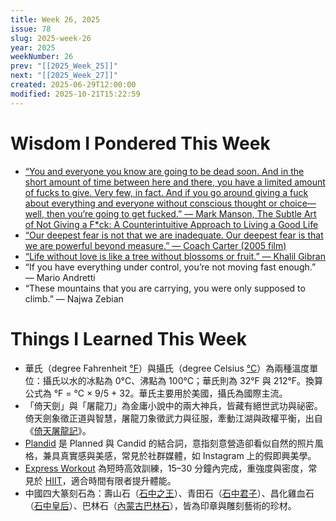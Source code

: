 ```yaml
---
title: Week 26, 2025
issue: 78
slug: 2025-week-26
year: 2025
weekNumber: 26
prev: "[[2025_Week_25]]"
next: "[[2025_Week_27]]"
created: 2025-06-29T12:00:00
modified: 2025-10-21T15:22:59
---
```


# Wisdom I Pondered This Week

* [“You and everyone you know are going to be dead soon. And in the short amount of time between here and there, you have a limited amount of fucks to give. Very few, in fact. And if you go around giving a fuck about everything and everyone without conscious thought or choice—well, then you’re going to get fucked.” ― Mark Manson, The Subtle Art of Not Giving a F\*ck: A Counterintuitive Approach to Living a Good Life](https://www.goodreads.com/work/quotes/48297245-the-subtle-art-of-not-giving-a-f-ck-a-counterintuitive-approach-to-livi)
* [“Our deepest fear is not that we are inadequate. Our deepest fear is that we are powerful beyond measure.” — Coach Carter (2005 film)](https://youtu.be/2_fDhqRk_Ro)
* [“Life without love is like a tree without blossoms or fruit.” — Khalil Gibran](https://www.brainyquote.com/quotes/khalil_gibran_100719)
* “If you have everything under control, you’re not moving fast enough.” — Mario Andretti
* “These mountains that you are carrying, you were only supposed to climb.” — Najwa Zebian

# Things I Learned This Week

* 華氏（degree Fahrenheit [°F](https://zh.wikipedia.org/wiki/%E8%8F%AF%E6%B0%8F%E6%BA%AB%E6%A8%99)）與攝氏（degree Celsius [°C](https://zh.wikipedia.org/wiki/%E6%94%9D%E6%B0%8F%E6%BA%AB%E6%A8%99)）為兩種溫度單位：攝氏以水的冰點為 0°C、沸點為 100°C；華氏則為 32°F 與 212°F。換算公式為 °F = °C × 9/5 + 32。華氏主要用於美國，攝氏為國際主流。
* 「倚天劍」與「屠龍刀」為金庸小說中的兩大神兵，皆藏有絕世武功與祕密。倚天劍象徵正道與智慧，屠龍刀象徵武力與征服，牽動江湖與政權平衡，出自《[倚天屠龍記](https://zh.wikipedia.org/wiki/%E5%80%9A%E5%A4%A9%E5%B1%A0%E9%BE%8D%E8%A8%98)》。
* [Plandid](https://en.wiktionary.org/wiki/plandid) 是 Planned 與 Candid 的結合詞，意指刻意營造卻看似自然的照片風格，兼具真實感與美感，常見於社群媒體，如 Instagram 上的假即興美學。
* [Express Workout](https://darebee.com/workouts/express-workout.html) 為短時高效訓練，15–30 分鐘內完成，重強度與密度，常見於 [HIIT](https://zh.wikipedia.org/wiki/%E9%AB%98%E5%BC%B7%E5%BA%A6%E9%96%93%E6%AD%87%E8%A8%93%E7%B7%B4)，適合時間有限者提升體能。
* 中國四大篆刻石為：壽山石（[石中之王](https://zh.wikipedia.org/wiki/%E5%A3%BD%E5%B1%B1%E7%9F%B3)）、青田石（[石中君子](https://zh.wikipedia.org/wiki/%E9%9D%92%E7%94%B0%E7%9F%B3)）、昌化雞血石（[石中皇后](https://zh.wikipedia.org/wiki/%E6%98%8C%E5%8C%96%E7%9F%B3)）、巴林石（[內蒙古巴林石](https://zh.wikipedia.org/wiki/%E5%B7%B4%E6%9E%97%E7%9F%B3)），皆為印章與雕刻藝術的珍材。
